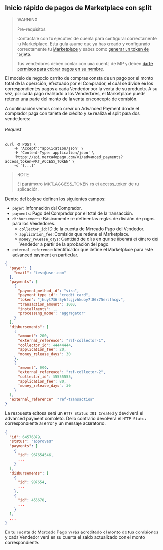 ## Inicio rápido de pagos de Marketplace con split

> WARNING
>
> Pre-requisitos
>
> Contactate con tu ejecutivo de cuenta para configurar correctamente tu Marketplace.
> Esta guía asume que ya has creado y configurado correctamente tu [Marketplace](https://www.mercadopago.com.ar/developers/es/guides/marketplace/api/introduction/) y sabes como [generar un token de tarjeta](https://www.mercadopago.com.ar/developers/en/guides/payments/api/receiving-payment-by-card).
> 
> Tus vendedores deben contar con una cuenta de MP y deben [darte permisos para cobrar pagos en su nombre](https://www.mercadopago.com.ar/developers/es/guides/advanced-payments/sellers-permissions).

El modelo de negocio carrito de compras consta de un pago por el monto total de la operación, efectuado por el Comprador, el cuál se divide en los correspondientes pagos a cada Vendedor por la venta de su producto. A su vez, por cada pago realizado a los Vendedores, el Marketplace puede retener una parte del monto de la venta en concepto de comisión.

A continuación vemos como crear un Advanced Payment donde el comprador paga con tarjeta de crédito y se realiza el split para dos vendedores:

###### Request
```curl
curl -X POST \
    -H 'Accept":"application/json' \
    -H 'Content-Type: application/json' \
    'https://api.mercadopago.com/v1/advanced_payments?access_token=MKT_ACCESS_TOKEN' \
    -d '{...}'
```

> NOTE
> 
> El parámetro MKT_ACCESS_TOKEN es el access_token de tu aplicación.

Dentro del `body` se definen los siguientes campos:
* `payer`: Información del Comprador.
* `payments`: Pago del Comprador por el total de la transacción.
* `disbursements`: Básicamente se definen las reglas de división de pagos para los Vendedores.
    * `collector_id`: ID de la cuenta de Mercado Pago del Vendedor.
    * `application_fee`: Comisión que retiene el Marketplace.
    * `money_release_days`: Cantidad de días en que se liberará el dinero del Vendedor a partir de la aprobación del pago.
* `external_reference`: Identificador que define el Marketplace para este advanced payment en particular.

```json
{
  "payer": {
    "email": "test@user.com"
  },  
  "payments": [
    {
      "payment_method_id": "visa",
      "payment_type_id": "credit_card",
      "token": "jhuyt786r5yhfcgjvhkuoy7t86r75erdfhcgv",
      "transaction_amount": 1000,
      "installments": 1,
      "processing_mode": "aggregator"
    }
  ],
  "disbursements": [
    {
      "amount": 200,
      "external_reference": "ref-collector-1",
      "collector_id": 44444444,
      "application_fee": 20,
      "money_release_days": 30
    },
    {
      "amount": 800,
      "external_reference": "ref-collector-2",
      "collector_id": 55555555,
      "application_fee": 80,
      "money_release_days": 30
    }
  ],
  "external_reference": "ref-transaction"
}
```

La respuesta exitosa será un `HTTP Status 201 Created` y devolverá el advanced payment completo. De lo contrario devolverá el `HTTP Status` correspondiente al error y un mensaje aclaratorio.

```json
{
  "id": 64576879,
  "status": "approved",
  "payments": [
    {
      "id": 967654546,
      ...
    }
  ],
  "disbursements": [
    {
      "id": 987654,
      ...
    },
    {
      "id": 456678,
      ...
    }
  ],
  ...
}
```

En tu cuenta de Mercado Pago verás acreditado el monto de tus comisiones y cada Vendedor verá en su cuenta el saldo actualizado con el monto correspondiente.
